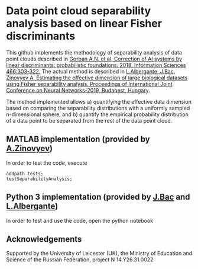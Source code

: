 # Data point cloud separability analysis based on linear Fisher discriminants

This github implements the methodology of separability analysis of data point clouds described in [Gorban A.N. et al, Correction of AI systems by linear discriminants: probabilistic foundations. 2018. Information Sciences 466:303-322.](https://www.sciencedirect.com/science/article/pii/S0020025518305607) The actual method is described in [L.Albergante, J.Bac, Zinovyev A. Estimating the effective dimension of large
biological datasets using Fisher separability analysis. Proceedings of International Joint Conference on Neural Networks-2019, Budapest, Hungary](https://arxiv.org/pdf/1901.06328.pdf).

The method implemented allows a) quantifying the effective data dimension based on comparing the separability distributions with a uniformly sampled n-dimensional sphere, and b) quantify the empirical probability distribution of a data point to be separated from the rest of the data point cloud.

## MATLAB implementation (provided by [A.Zinovyev](https://github.com/auranic))

In order to test the code, execute

	addpath tests;
	testSeparabilityAnalysis;

## Python 3 implementation (provided by [J.Bac](https://github.com/j-bac) and [L.Albergante](https://github.com/albluca))

In order to test and use the code, open the python notebook

## Acknowledgements

Supported by the University of Leicester (UK), the Ministry of Education and Science of the Russian Federation, project N 14.Y26.31.0022

